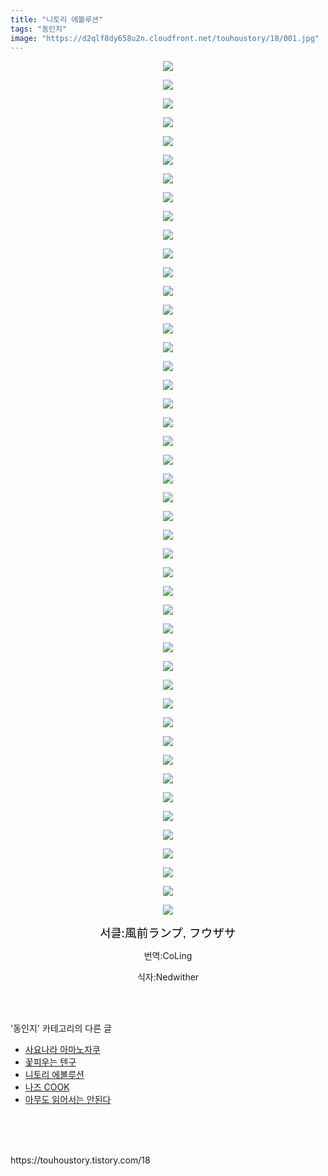 ```yaml
---
title: "니토리 에볼루션"
tags: "동인지"
image: "https://d2qlf8dy658u2n.cloudfront.net/touhoustory/18/001.jpg"
---
```

<div class="article">
<div class="tt_article_useless_p_margin"><p style="text-align: center; clear: none; float: none;"><img src="{{ site.imgserver12 }}/touhoustory/18/001.jpg"/></p><p style="text-align: center; clear: none; float: none;"><img src="{{ site.imgserver12 }}/touhoustory/18/002.png"/></p><p style="text-align: center; clear: none; float: none;"><img src="{{ site.imgserver12 }}/touhoustory/18/003.png"/></p><p style="text-align: center; clear: none; float: none;"><img src="{{ site.imgserver12 }}/touhoustory/18/004.png"/></p><p style="text-align: center; clear: none; float: none;"><img src="{{ site.imgserver12 }}/touhoustory/18/005.png"/></p><p style="text-align: center; clear: none; float: none;"><img src="{{ site.imgserver12 }}/touhoustory/18/006.png"/></p><p style="text-align: center; clear: none; float: none;"><img src="{{ site.imgserver12 }}/touhoustory/18/007.png"/></p><p style="text-align: center; clear: none; float: none;"><img src="{{ site.imgserver12 }}/touhoustory/18/008.png"/></p><p style="text-align: center; clear: none; float: none;"><img src="{{ site.imgserver12 }}/touhoustory/18/009.png"/></p><p style="text-align: center; clear: none; float: none;"><img src="{{ site.imgserver12 }}/touhoustory/18/010.png"/></p><p style="text-align: center; clear: none; float: none;"><img src="{{ site.imgserver12 }}/touhoustory/18/011.png"/></p><p style="text-align: center; clear: none; float: none;"><img src="{{ site.imgserver12 }}/touhoustory/18/012.png"/></p><p style="text-align: center; clear: none; float: none;"><img src="{{ site.imgserver12 }}/touhoustory/18/013.png"/></p><p style="text-align: center; clear: none; float: none;"><img src="{{ site.imgserver12 }}/touhoustory/18/014.png"/></p><p style="text-align: center; clear: none; float: none;"><img src="{{ site.imgserver12 }}/touhoustory/18/015.png"/></p><p style="text-align: center; clear: none; float: none;"><img src="{{ site.imgserver12 }}/touhoustory/18/016.png"/></p><p style="text-align: center; clear: none; float: none;"><img src="{{ site.imgserver12 }}/touhoustory/18/017.png"/></p><p style="text-align: center; clear: none; float: none;"><img src="{{ site.imgserver12 }}/touhoustory/18/018.png"/></p><p style="text-align: center; clear: none; float: none;"><img src="{{ site.imgserver12 }}/touhoustory/18/019.png"/></p><p></p><p style="text-align: center; clear: none; float: none;"><img src="{{ site.imgserver12 }}/touhoustory/18/020.png"/></p><p style="text-align: center; clear: none; float: none;"><img src="{{ site.imgserver12 }}/touhoustory/18/021.png"/></p><p style="text-align: center; clear: none; float: none;"><img src="{{ site.imgserver12 }}/touhoustory/18/022.png"/></p><p style="text-align: center; clear: none; float: none;"><img src="{{ site.imgserver12 }}/touhoustory/18/023.png"/></p><p style="text-align: center; clear: none; float: none;"><img src="{{ site.imgserver12 }}/touhoustory/18/024.png"/></p><p style="text-align: center; clear: none; float: none;"><img src="{{ site.imgserver12 }}/touhoustory/18/025.png"/></p><p style="text-align: center; clear: none; float: none;"><img src="{{ site.imgserver12 }}/touhoustory/18/026.png"/></p><p style="text-align: center; clear: none; float: none;"><img src="{{ site.imgserver12 }}/touhoustory/18/027.png"/></p><p style="text-align: center; clear: none; float: none;"><img src="{{ site.imgserver12 }}/touhoustory/18/028.png"/></p><p style="text-align: center; clear: none; float: none;"><img src="{{ site.imgserver12 }}/touhoustory/18/029.png"/></p><p style="text-align: center; clear: none; float: none;"><img src="{{ site.imgserver12 }}/touhoustory/18/030.png"/></p><p style="text-align: center; clear: none; float: none;"><img src="{{ site.imgserver12 }}/touhoustory/18/031.png"/></p><p style="text-align: center; clear: none; float: none;"><img src="{{ site.imgserver12 }}/touhoustory/18/032.png"/></p><p style="text-align: center; clear: none; float: none;"><img src="{{ site.imgserver12 }}/touhoustory/18/033.png"/></p><p style="text-align: center; clear: none; float: none;"><img src="{{ site.imgserver12 }}/touhoustory/18/034.png"/></p><p style="text-align: center; clear: none; float: none;"><img src="{{ site.imgserver12 }}/touhoustory/18/035.png"/></p><p style="text-align: center; clear: none; float: none;"><img src="{{ site.imgserver12 }}/touhoustory/18/036.png"/></p><p style="text-align: center; clear: none; float: none;"><img src="{{ site.imgserver12 }}/touhoustory/18/037.png"/></p><p style="text-align: center; clear: none; float: none;"><img src="{{ site.imgserver12 }}/touhoustory/18/038.png"/></p><p style="text-align: center; clear: none; float: none;"><img src="{{ site.imgserver12 }}/touhoustory/18/039.png"/></p><p style="text-align: center; clear: none; float: none;"><img src="{{ site.imgserver12 }}/touhoustory/18/040.png"/></p><p style="text-align: center; clear: none; float: none;"><img src="{{ site.imgserver12 }}/touhoustory/18/041.png"/></p><p style="text-align: center; clear: none; float: none;"><img src="{{ site.imgserver12 }}/touhoustory/18/042.png"/></p><p style="text-align: center; clear: none; float: none;"><img src="{{ site.imgserver12 }}/touhoustory/18/043.png"/></p><p style="text-align: center; clear: none; float: none;"><img src="{{ site.imgserver12 }}/touhoustory/18/044.png"/></p><p style="text-align: center; clear: none; float: none;"><img src="{{ site.imgserver12 }}/touhoustory/18/045.png"/></p><p style="text-align: center; clear: none; float: none;"><img src="{{ site.imgserver12 }}/touhoustory/18/046.jpg"/></p><p style="text-align: center;"><span style="font-size: 14pt; color: rgb(0, 0, 0); background-color: rgb(255, 255, 255);"></span><span style="font-size: 14pt; color: rgb(0, 0, 0); background-color: rgb(255, 255, 255);"></span><span style="font-size: 14pt; color: rgb(0, 0, 0); background-color: rgb(255, 255, 255);"></span><span style="font-size: 14pt; color: rgb(0, 0, 0); background-color: rgb(255, 255, 255);"></span><span style="font-size: 14pt; color: rgb(0, 0, 0); background-color: rgb(255, 255, 255);"></span><span style="font-size: 14pt; color: rgb(0, 0, 0); background-color: rgb(255, 255, 255);"></span><span style="font-size: 14pt; color: rgb(0, 0, 0); background-color: rgb(255, 255, 255);"></span><span style="font-size: 14pt; color: rgb(0, 0, 0); background-color: rgb(255, 255, 255);"></span><span style="font-size: 14pt; color: rgb(0, 0, 0); background-color: rgb(255, 255, 255);"></span><span style="font-size: 14pt; color: rgb(0, 0, 0); background-color: rgb(255, 255, 255);"></span><span style="font-size: 14pt; color: rgb(0, 0, 0); background-color: rgb(255, 255, 255);"></span><span style="font-size: 14pt; color: rgb(0, 0, 0); background-color: rgb(255, 255, 255);"></span><span style="font-size: 14pt; color: rgb(0, 0, 0); background-color: rgb(255, 255, 255);"></span><span style="font-size: 14pt; color: rgb(0, 0, 0); background-color: rgb(255, 255, 255);"></span><span style="font-size: 14pt; color: rgb(0, 0, 0); background-color: rgb(255, 255, 255);"></span><span style="font-size: 14pt; color: rgb(0, 0, 0); background-color: rgb(255, 255, 255);"></span><span style="font-size: 14pt; color: rgb(0, 0, 0); background-color: rgb(255, 255, 255);"></span><span style="font-size: 14pt; color: rgb(0, 0, 0); background-color: rgb(255, 255, 255);"></span><span style="font-size: 14pt; color: rgb(0, 0, 0); background-color: rgb(255, 255, 255);"></span><span style="font-size: 14pt; color: rgb(0, 0, 0); background-color: rgb(255, 255, 255);"></span><span style="font-size: 14pt; color: rgb(0, 0, 0); background-color: rgb(255, 255, 255);"></span><span style="font-size: 14pt; color: rgb(0, 0, 0); background-color: rgb(255, 255, 255);"></span><span style="font-size: 14pt; color: rgb(0, 0, 0); background-color: rgb(255, 255, 255);"></span><span style="font-size: 14pt; color: rgb(0, 0, 0); background-color: rgb(255, 255, 255);">서클:</span><span style='color: rgb(0, 0, 0); font-family: "Apple SD Gothic Neo", "Malgun Gothic", "맑은 고딕", sans-serif; font-size: 14pt; background-color: rgb(255, 255, 255);'>風前ランプ, フウザサ</span></p><p style="text-align: center;">번역:CoLing</p><p style="text-align: center;">식자:Nedwither</p> </div></div><br/>
<div class="tagTrail">
</div><br/>
<div class="another">
<p>'동인지' 카테고리의 다른 글</p>
<ul>
<li><a href="/touhoustory_26">사요나라 아마노자쿠</a></li>
<li><a href="/touhoustory_24">꽃피우는 텐구</a></li>
<li><a href="/touhoustory_18">니토리 에볼루션</a></li>
<li><a href="/touhoustory_17">나즈 COOK</a></li>
<li><a href="/touhoustory_16">아무도 읽어서는 안된다</a></li>
</ul>
</div><br/>
<div class="cb_lstcomment">
</div><br/>
<br/>
<p id="refer">https://touhoustory.tistory.com/18</p>
<br/>
